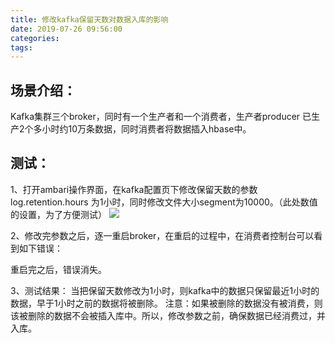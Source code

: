 ```yaml
---
title: 修改kafka保留天数对数据入库的影响
date: 2019-07-26 09:56:00
categories:
tags:
---
```

## 场景介绍：
Kafka集群三个broker，同时有一个生产者和一个消费者，生产者producer 已生产2个多小时约10万条数据，同时消费者将数据插入hbase中。
 
## 测试：
1、打开ambari操作界面，在kafka配置页下修改保留天数的参数log.retention.hours 为1小时，同时修改文件大小segment为10000。（此处数值的设置，为了方便测试）
![](./_image/2019-07-26/2019-07-30-09-58-22@2x.png)

2、修改完参数之后，逐一重启broker，在重启的过程中，在消费者控制台可以看到如下错误：

重启完之后，错误消失。
 
3、测试结果：
当把保留天数修改为1小时，则kafka中的数据只保留最近1小时的数据，早于1小时之前的数据将被删除。
注意：如果被删除的数据没有被消费，则该被删除的数据不会被插入库中。所以，修改参数之前，确保数据已经消费过，并入库。